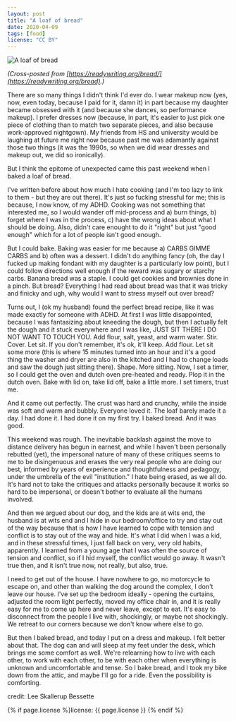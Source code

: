 ```yaml
---
layout: post
title: "A loaf of bread"
date: 2020-04-09
tags: [food]
license: "CC BY"
---
```


![A loaf of bread]({{site.baseurl}}/assets/img/bread.jpg)

*(Cross-posted from [https://readywriting.org/bread/](https://readywriting.org/bread).)*

There are so many things I didn't think I'd ever do. I wear makeup now (yes, now, even today, because I paid for it, damn it) in part because my daughter became obsessed with it (and because she dances, so performance makeup). I prefer dresses now (because, in part, it's easier to just pick one piece of clothing than to match two separate pieces, and also because work-approved nightgown). My friends from HS and university would be laughing at future me right now because past me was adamantly against those two things (it was the 1990s, so when we did wear dresses and makeup out, we did so ironically).

But I think the epitome of unexpected came this past weekend when I baked a loaf of bread.

I've written before about how much I hate cooking (and I'm too lazy to link to them - but they are out there). It's just so fucking stressful for me; this is because, I now know, of my ADHD. Cooking was not something that interested me, so I would wander off mid-process and a) burn things, b) forget where I was in the process, c) have the wrong ideas about what I should be doing. Also, didn't care enought to do it "right" but just "good enough" which for a lot of people isn't good enough.

But I could bake. Baking was easier for me because a) CARBS GIMME CARBS and b) often was a dessert. I didn't do anything fancy (oh, the day I fucked up making fondant with my daughter is a particularly low point), but I could follow directions well enough if the reward was sugary or starchy carbs. Banana bread was a staple. I could get cookies and brownies done in a pinch. But bread? Everything I had read about bread was that it was tricky and finicky and ugh, why would I want to stress myself out over bread?

Turns out, I (ok my husband) found the perfect bread recipe, like it was made exactly for someone with ADHD.  At first I was little disappointed, because I was fantasizing about kneeding the dough, but then I actually felt the dough and it stuck everywhere and I was like, JUST SIT THERE I DO NOT WANT TO TOUCH YOU. Add flour, salt, yeast, and warm water. Stir. Cover. Let sit. If you don't remember, it's ok, it'll keep. Add flour. Let sit some more (this is where 15 minutes turned into an hour and it's a good thing the washer and dryer are also in the kitched and I had to change loads and saw the dough just sitting there). Shape. More sitting. Now, I set a timer, so I could get the oven and dutch oven pre-heated and ready. Plop it in the dutch oven. Bake with lid on, take lid off, bake a little more. I set timers, trust me.

And it came out perfectly. The crust was hard and crunchy, while the inside was soft and warm and bubbly. Everyone loved it. The loaf barely made it a day. I had done it. I had done it on my first try. I baked bread. And it was good.

This weekend was rough. The inevitable backlash against the move to distance delivery has begun in earnest, and while I haven't been personally rebutted (yet), the impersonal nature of many of these critiques seems to me to be disingenuous and erases the very real people who are doing our best, informed by years of experience and thoughtfulness and pedagogy, under the umbrella of the evil "institution." I hate being erased, as we all do. It's hard not to take the critiques and attacks personally because it works so hard to be impersonal, or doesn't bother to evaluate all the humans involved.

And then we argued about our dog, and the kids are at wits end, the husband is at wits end and I hide in our bedroom/office to try and stay out of the way because that is how I have learned to cope with tension and conflict is to stay out of the way and hide. It's what I did when I was a kid, and in these stressful times, I just fall back on very, very old habits, apparently. I learned from a young age that I was often the source of tension and conflict, so if I hid myself, the conflict would go away. It wasn't true then, and it isn't true now, not really, but also, true.

I need to get out of the house. I have nowhere to go, no motorcycle to escape on, and other than walking the dog around the complex, I don't leave our house. I've set up the bedroom ideally - opening the curtains, adjusted the room light perfectly, moved my office chair in, and it is really easy for me to come up here and never leave, except to eat. It's easy to disconnect from the people I live with, shockingly, or maybe not shockingly. We retreat to our corners because we don't know where else to go.

But then I baked bread, and today I put on a dress and makeup. I felt better about that. The dog can and will sleep at my feet under the desk, which brings me some comfort as well. We're relearning how to live with each other, to work with each other, to be with each other when everything is unknown and uncomfortable and tense. So I bake bread, and I took my bike down from the attic, and maybe I'll go for a ride. Even the possibility is comforting.

credit: Lee Skallerup Bessette

{% if page.license %}license: {{ page.license }} {% endif %}
